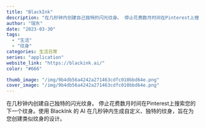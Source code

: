 ```yaml
---
title: "BlackInk"
description: "在几秒钟内创建自己独特的闪光纹身。 停止花费数月时间在Pinterest上搜索您的下一个纹身。使用 BlackInk 的"
author: "瑞东"
date: "2023-03-30"
tags:
  - "生活"
  - "纹身"
categories: 生活日常
series: "application"
website_link: "https://blackink.ai/"
color: "#666"

thumb_image: "/img/9b4db56a4242a271463cdfc010bbd64e.png"
cover_image: "/img/9b4db56a4242a271463cdfc010bbd64e.png"
---
```


在几秒钟内创建自己独特的闪光纹身。 停止花费数月时间在Pinterest上搜索您的下一个纹身。使用 BlackInk 的 AI 在几秒钟内生成自定义、独特的纹身，旨在为您创建类似纹身的设计。 